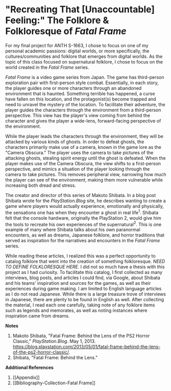# "Recreating That \[Unaccountable] Feeling:" The Folklore & Folkloresque of _Fatal Frame_

For my final project for ANTH S-1663, I chose to focus on one of my personal academic passions: digital worlds, or more specifically, the cultures/communities and folklore that emerges from digital worlds.  As the topic of this class focused on supernatural folklore, I chose to focus on the world created in the _Fatal Frame_ series.

_Fatal Frame_ is a video game series from Japan.  The game has third-person exploration pair with first-person style combat.  Essentially, in each story, the player guides one or more characters through an abandoned environment that is haunted.  Something terrible has happened, a curse have fallen on this location, and the protagonist(s) become trapped and need to unravel the mystery of the location.  To facilitate their adventure, the player guides the characters through the environment from a third-person perspective.  This view has the player's view coming from behind the character and gives the player a wide-lens, forward-facing perspective of the environment.

While the player leads the characters through the environment, they will be attacked by various kinds of ghosts.  In order to defeat ghosts, the characters primarily make use of a camera, known in the game lore as the "Camera Obscura."  The player uses the camera to take pictures of the attacking ghosts, stealing spirit energy until the ghost is defeated.  When the player makes use of the Camera Obscura, the view shifts to a first-person perspective, and mimics a situation of the player looking through the camera to take pictures.  This removes peripheral view, narrowing how much the player can see of the environment, making them more vulnerable while increasing both dread and stress. 

The creator and director of this series of Makoto Shibata.  In a blog post Shibata wrote for the _PlayStation.Blog_ site, he describes wanting to create a game where players would actually experience, emotionally and physically, the sensations one has when they encounter a ghost in real life$^1$.  Shibata felt that the console hardware, originally the PlayStation 2, would give him the tools to recreate his own experiences of the supernatural$^2$.  This is one example of many where Shibata talks about his own paranormal encounters, as well as dreams, Japanese folklore, and horror traditions that served as inspiration for the narratives and encounters in the _Fatal Frame_ series.

While reading these articles, I realized this was a perfect opportunity to catalog folklore that went into the creation of something folkloresque.  _NEED TO DEFINE FOLKLORESQUE HERE_.  I did not so much have a thesis with this project as I had curiosity.  To facilitate this catalog, I first collected as many interviews, blog posts, and articles I could find, via Google, about Shibata and his teams' inspiration and sources for the games, as well as their experiences during game making.  I am limited to English language articles as I do not read Japanese.  While there is a large treasure trove of interviews in Japanese, there are plenty to be found in English as well.  After collecting the material, I read each one carefully, taking note of any folklore items such as legends and memorates, as well as noting instances where inspiration came from dreams.


**Notes**

1. Makoto Shibata, "Fatal Frame: Behind the Lens of the PS2 Horror Classic," _PlayStation.Blog_. May 1, 2013. https://blog.playstation.com/2013/05/01/fatal-frame-behind-the-lens-of-the-ps2-horror-classic/.
2. Shibata, "Fatal Frame: Behind the Lens."


**Additional References**

1. [[Appendix]]
2. [[Bibliography-Collection-Fatal Frame]]
